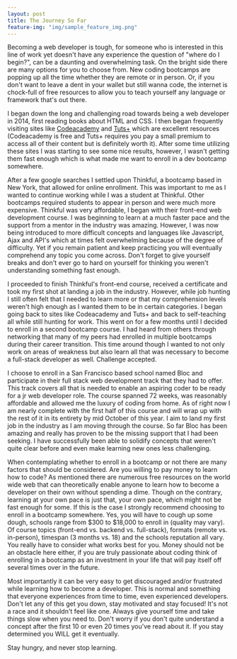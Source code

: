 ```yaml
---
layout: post
title: The Journey So Far
feature-img: "img/sample_feature_img.png"
---
```


Becoming a web developer is tough, for someone who is interested in this line of work yet doesn't have any experience the question of "where do I begin?", can be a daunting and overwhelming task.  On the bright side there are many options for you to choose from.  New coding bootcamps are popping up all the time whether they are remote or in person.  Or, if you don't want to leave a dent in your wallet but still wanna code, the internet is chock-full of free resources to allow you to teach yourself any language or framework that's out there.  

I began down the long and challenging road towards being a web developer in 2014, first reading books about HTML and CSS.  I then began frequently visiting sites like [Codeacademy](https://www.codecademy.com) and [Tuts+](http://tutsplus.com) which are excellent resources (Codeacademy is free and Tuts+ requires you pay a small premium to access all of their content but is definitely worth it).  After some time utilizing these sites I was starting to see some nice results, however, I wasn't getting them fast enough which is what made me want to enroll in a dev bootcamp somewhere.  

After a few google searches I settled upon Thinkful, a bootcamp based in New York, that allowed for online enrollment.  This was important to me as I wanted to continue working while I was a student at Thinkful.  Other bootcamps required students to appear in person and were much more expensive.  Thinkful was very affordable, I began with their front-end web development course.  I was beginning to learn at a much faster pace and the support from a mentor in the industry was amazing.  However, I was now being introduced to more difficult concepts and languages like Javascript, Ajax and API's which at times felt overwhelming because of the degree of difficulty.  Yet if you remain patient and keep practicing you will eventually comprehend any topic you come across.  Don't forget to give yourself breaks and don't ever go to hard on yourself for thinking you weren't understanding something fast enough.

I proceeded to finish Thinkful's front-end course, received a certificate and took my first shot at landing a job in the industry.  However, while job hunting I still often felt that I needed to learn more or that my comprehension levels weren't high enough as I wanted them to be in certain categories.  I began going back to sites like Codeacademy and Tuts+ and back to self-teaching all while still hunting for work.  This went on for a few months until I decided to enroll in a second bootcamp course.  I had heard from others through networking that many of my peers had enrolled in multiple bootcamps during their career transition.  This time around though I wanted to not only work on areas of weakness but also learn all that was necessary to become a full-stack developer as well.  Challenge accepted.

I choose to enroll in a San Francisco based school named Bloc and participate in their full stack web development track that they had to offer.  This track covers all that is needed to enable an aspiring coder to be ready for a jr web developer role.  The course spanned 72 weeks, was reasonably affordable and allowed me the luxury of coding from home.  As of right now I am nearly complete with the first half of this course and will wrap up with the rest of it in its entirety by mid October of this year.  I aim to land my first job in the industry as I am moving through the course.  So far Bloc has been amazing and really has proven to be the missing support that I had been seeking.  I have successfully been able to solidify concepts that weren't quite clear before and even make learning new ones less challenging.

When contemplating whether to enroll in a bootcamp or not there are many factors that should be considered.  Are you willing to pay money to learn how to code?  As mentioned there are numerous free resources on the world wide web that can theoretically enable anyone to learn how to become a developer on their own without spending a dime.  Though on the contrary, learning at your own pace is just that, your own pace, which might not be fast enough for some.  If this is the case I strongly recommend choosing to enroll in a bootcamp somewhere.  Yes, you will have to cough up some dough, schools range from $300 to $18,000 to enroll in (quality may vary).  Of course topics (front-end vs. backend vs. full-stack), formats (remote vs. in-person), timespan (3 months vs. 18) and the schools reputation all vary.  You really have to consider what works best for you.  Money should not be an obstacle here either, if you are truly passionate about coding think of enrolling in a bootcamp as an investment in your life that will pay itself off several times over in the future.

Most importantly it can be very easy to get discouraged and/or frustrated while learning how to become a developer.  This is normal and something that everyone experiences from time to time, even experienced developers.  Don't let any of this get you down, stay motivated and stay focused!  It's not a race and it shouldn't feel like one.  Always give yourself time and take things slow when you need to.  Don't worry if you don't quite understand a concept after the first 10 or even 20 times you've read about it.  If you stay determined you WILL get it eventually.

Stay hungry, and never stop learning.